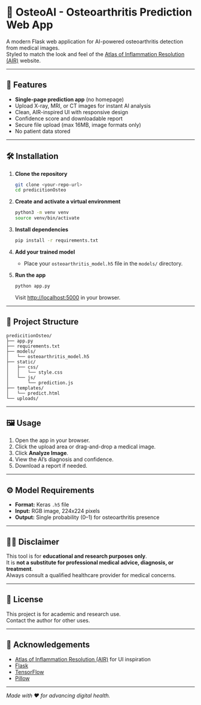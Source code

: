 # 🦴 OsteoAI - Osteoarthritis Prediction Web App

A modern Flask web application for AI-powered osteoarthritis detection from medical images.  
Styled to match the look and feel of the [Atlas of Inflammation Resolution (AIR)](https://air.bio.informatik.uni-rostock.de) website.

---

## 🚀 Features

- **Single-page prediction app** (no homepage)
- Upload X-ray, MRI, or CT images for instant AI analysis
- Clean, AIR-inspired UI with responsive design
- Confidence score and downloadable report
- Secure file upload (max 16MB, image formats only)
- No patient data stored

---

## 🛠️ Installation

1. **Clone the repository**
   ```bash
   git clone <your-repo-url>
   cd predicitionOsteo
   ```

2. **Create and activate a virtual environment**
   ```bash
   python3 -m venv venv
   source venv/bin/activate
   ```

3. **Install dependencies**
   ```bash
   pip install -r requirements.txt
   ```

4. **Add your trained model**
   - Place your `osteoarthritis_model.h5` file in the `models/` directory.

5. **Run the app**
   ```bash
   python app.py
   ```
   Visit [http://localhost:5000](http://localhost:5000) in your browser.

---

## 📁 Project Structure

```
predicitionOsteo/
├── app.py
├── requirements.txt
├── models/
│   └── osteoarthritis_model.h5
├── static/
│   ├── css/
│   │   └── style.css
│   └── js/
│       └── prediction.js
├── templates/
│   └── predict.html
└── uploads/
```

---

## 🖼️ Usage

1. Open the app in your browser.
2. Click the upload area or drag-and-drop a medical image.
3. Click **Analyze Image**.
4. View the AI’s diagnosis and confidence.
5. Download a report if needed.

---

## ⚙️ Model Requirements

- **Format:** Keras `.h5` file
- **Input:** RGB image, 224x224 pixels
- **Output:** Single probability (0–1) for osteoarthritis presence

---

## 🧑‍⚕️ Disclaimer

This tool is for **educational and research purposes only**.  
It is **not a substitute for professional medical advice, diagnosis, or treatment**.  
Always consult a qualified healthcare provider for medical concerns.

---

## 📄 License

This project is for academic and research use.  
Contact the author for other uses.

---

## 🙏 Acknowledgements

- [Atlas of Inflammation Resolution (AIR)](https://air.bio.informatik.uni-rostock.de) for UI inspiration
- [Flask](https://flask.palletsprojects.com/)
- [TensorFlow](https://www.tensorflow.org/)
- [Pillow](https://python-pillow.org/)

---

*Made with ❤️ for advancing digital health.*